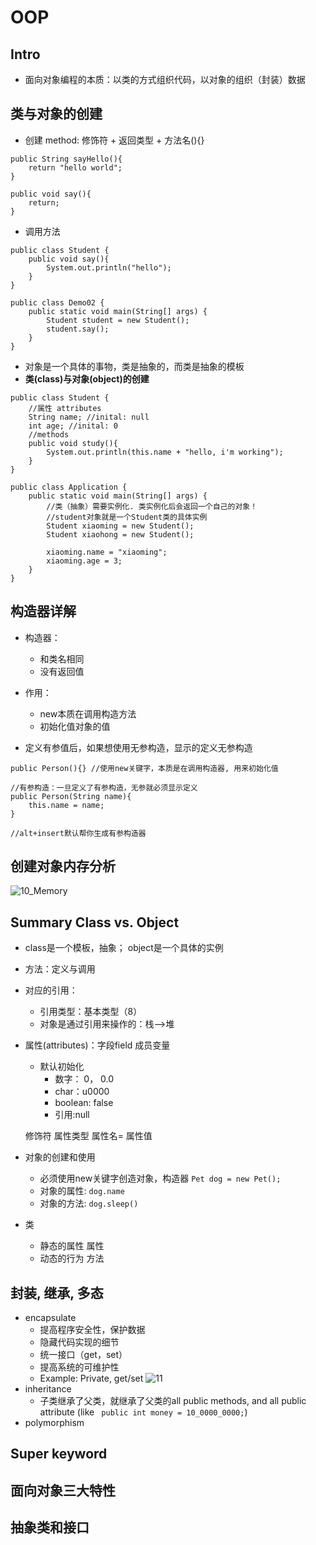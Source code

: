 # OOP
## Intro
- 面向对象编程的本质：以类的方式组织代码，以对象的组织（封装）数据
## 类与对象的创建
- 创建 method: 修饰符 + 返回类型 + 方法名(){}
```
public String sayHello(){
    return "hello world";
}

public void say(){
    return;
}
```

- 调用方法
```
public class Student {
    public void say(){
        System.out.println("hello");
    }
}

public class Demo02 {
    public static void main(String[] args) {
        Student student = new Student();
        student.say();
    }
}
```
- 对象是一个具体的事物，类是抽象的，而类是抽象的模板
- **类(class)与对象(object)的创建**
```
public class Student {
    //属性 attributes
    String name; //inital: null
    int age; //inital: 0
    //methods
    public void study(){
        System.out.println(this.name + "hello, i'm working");
    }
}

public class Application {
    public static void main(String[] args) {
        //类（抽象）需要实例化. 类实例化后会返回一个自己的对象！
        //student对象就是一个Student类的具体实例
        Student xiaoming = new Student();
        Student xiaohong = new Student();

        xiaoming.name = "xiaoming";
        xiaoming.age = 3;
    }
}
```

## 构造器详解
- 构造器：
    - 和类名相同
    - 没有返回值
- 作用：
    - new本质在调用构造方法
    - 初始化值对象的值

- 定义有参值后，如果想使用无参构造，显示的定义无参构造

```
public Person(){} //使用new关键字，本质是在调用构造器, 用来初始化值

//有参构造：一旦定义了有参构造，无参就必须显示定义
public Person(String name){
    this.name = name;
}

//alt+insert默认帮你生成有参构造器
```
## 创建对象内存分析
![10_Memory]()

## Summary Class vs. Object
- class是一个模板，抽象； object是一个具体的实例
- 方法：定义与调用
- 对应的引用：
    - 引用类型：基本类型（8）
    - 对象是通过引用来操作的：栈-->堆
- 属性(attributes)：字段field 成员变量
    - 默认初始化
        - 数字： 0， 0.0
        - char：u0000
        - boolean: false
        - 引用:null
        
    修饰符 属性类型 属性名= 属性值

- 对象的创建和使用
    - 必须使用new关键字创造对象，构造器 ```Pet dog = new Pet();```
    - 对象的属性: ```dog.name```
    - 对象的方法: ```dog.sleep()```
- 类
    - 静态的属性 属性
    - 动态的行为 方法
## 封装, 继承, 多态
- encapsulate
    - 提高程序安全性，保护数据
    - 隐藏代码实现的细节
    - 统一接口（get，set）
    - 提高系统的可维护性
    - Example: Private, get/set
    ![11]()
- inheritance
    - 子类继承了父类，就继承了父类的all public methods, and all public attribute (like ``` public int money = 10_0000_0000;```)
- polymorphism
## Super keyword
## 面向对象三大特性
## 抽象类和接口

